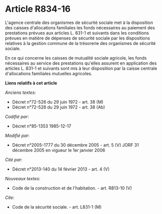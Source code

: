 # Article R834-16

L'agence centrale des organismes de sécurité sociale met à la disposition des caisses d'allocations familiales les fonds
nécessaires au paiement des prestations prévues aux articles L. 831-1 et suivants dans les conditions prévues en matière de
dépenses de sécurité sociale par les dispositions relatives à la gestion commune de la trésorerie des organismes de sécurité
sociale. 

En ce qui concerne les caisses de mutualité sociale agricole, les fonds nécessaires au service des prestations qu'elles
assurent en application des articles L. 831-1 et suivants sont mis à leur disposition par la caisse centrale d'allocations
familiales mutuelles agricoles.

**Liens relatifs à cet article**

_Anciens textes_:

  - Décret n°72-526 du 29 juin 1972 - art. 38 (M)
  - Décret n°72-526 du 29 juin 1972 - art. 38 (Ab)

_Codifié par_:

  - Décret n°85-1353 1985-12-17

_Modifié par_:

  - Décret n°2005-1777 du 30 décembre 2005 - art. 5 (V) JORF 31 décembre 2005 en vigueur le 1er janvier 2006

_Cité par_:

  - Décret n°2013-140 du 14 février 2013 - art. 4 (V)

_Nouveaux textes_:

  - Code de la construction et de l'habitation. - art. R813-10 (V)

_Cite_:

  - Code de la sécurité sociale. - art. L831-1 (M)
